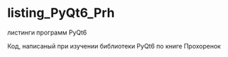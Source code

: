 # listing_PyQt6_Prh
листинги программ PyQt6  

Код, написаный при изучении библиотеки PyQt6 по книге Прохоренок 
